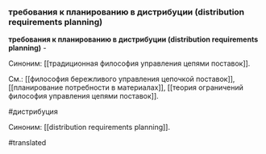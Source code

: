 ### требования к планированию в дистрибуции (distribution requirements planning)

**требования к планированию в дистрибуции (distribution requirements planning)** -

Синоним: [[традиционная философия управления цепями поставок]].

См.: [[философия бережливого управления цепочкой поставок]], [[планирование потребности в материалах]], [[теория ограничений философия управления цепями поставок]].

#дистрибуция

Синоним: [[distribution requirements planning]].

#translated
